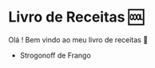 # Livro de Receitas :cool:

Olá ! Bem vindo ao meu livro de receitas :wave:

 - Strogonoff de Frango
